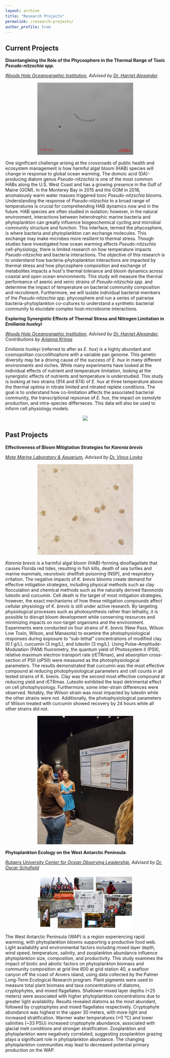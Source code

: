 ```yaml
---
layout: archive
title: "Research Projects"
permalink: /research-projects/
author_profile: true
---
```


Current Projects
--------------

**Disentangleing the Role of the Phycosphere in the Thermal Range of Toxic *Pseudo-nitzschia spp.***

_[Woods Hole Oceanographic Institution](https://www.whoi.edu/), Advised by [Dr. Harriet Alexander](https://alexanderlabwhoi.github.io)_

<center><p align="center" style="max-width:60%;"><img src="../images/pseumu.jpg" /></p></center>

One significant challenge arising at the crossroads of public health and ecosystem management is how harmful algal bloom (HAB) species will change in response to global ocean warming. The domoic acid (DA)-producing diatom genus _Pseudo-nitzschia_ is one of the most common HABs along the U.S. West Coast and has a growing presence in the Gulf of Maine (GOM). In the Monterey Bay in 2015 and the GOM in 2016, anomalously warm water masses triggered toxic _Pseudo-nitzschia_ blooms. Understanding the response of _Pseudo-nitzschia_ to a broad range of temperatures is crucial for comprehending HAB dynamics now and in the future. HAB species are often studied in isolation; however, in the natural environment, interactions between heterotrophic marine bacteria and phytoplankton can greatly influence biogeochemical cycling and microbial community structure and function. This interface, termed the phycosphere, is where bacteria and phytoplankton can exchange molecules. This exchange may make microbes more resilient to thermal stress. Though studies have investigated how ocean warming affects _Pseudo-nitzschia_ cell-physiology, there is limited research on how temperature impacts _Pseudo-nitzschia_ and bacteria interactions. The objective of this research is to understand how bacteria-phytoplankton interactions are impacted by thermal stress and how phycosphere composition and exchange of metabolites impacts a host's thermal tolerance and bloom dynamics across coastal and open ocean environments. This study will measure the thermal performance of axenic and xenic strains of _Pseudo-nitzschia spp._ and determine the impact of temperature on bacterial community composition and recruitment. Furthermore, we will isolate individual bacterial members of the _Pseudo-nitzschia spp._ phycosphere and run a series of pairwise bacteria-phytoplankton co-cultures to understand a synthetic bacterial community to elucidate complex host-microbiome interactions.

**Exploring Synergistic Effects of Thermal Stress and Nitrogen Limitation in *Emiliania huxleyi***

_[Woods Hole Oceanographic Institution](https://www.whoi.edu/), Advised by [Dr. Harriet Alexander](https://alexanderlabwhoi.github.io), Contributions by [Arianna Krinos](https://akrinos.github.io)_

_Emiliania huxleyi_ (referred to after as _E. hux_) is a highly abundant and cosmopolitan coccolithophore with a variable pan genome. This genetic diversity may be a driving cause of the success of _E. hux_ in many different environments and niches. While many experiments have looked at the individual effects of nutrient and temperature limitation, looking at the synergistic effects of nutrients and temperature is understudied. This study is looking at two strains (914 and 874) of _E. hux_ at three temperature above the thermal optima in nitrate limited and nitrated replete conditions. The goal is to understand how co-limitation affects the associated bacterial community, the transcriptional repsonse of _E. hux_, the impact on osmolyte production, and intra-species differneces. This data will also be used to inform cell physiology models.

<center><p align="center" style="max-width:60%;"><img src="../images/ehux.png" /></p></center>

Past Projects
--------------

**Effectiveness of Bloom Mitigtation Strategies for *Karenia brevis***

_[Mote Marine Laboratory & Aquarium](https://mote.org/), Advised by [Dr. Vince Lovko](https://mote.org/staff/member/vincent-lovko1)_

<center><p align="center" style="max-width:60%;"><img src="../images/20220610_132524.jpg" /></p></center>

_Karenia brevis_ is a harmful algal bloom (HAB)-forming dinoflagellate that causes Florida red
tides, resulting in fish kills, death of sea turtles and marine mammals, neurotoxic shellfish
poisoning (NSP), and respiratory irritation. The negative impacts of _K. brevis_ blooms create
demand for effective mitigation strategies, including physical methods such as clay flocculation
and chemical methods such as the naturally derived flavonoids luteolin and curcumin. Cell death
is the target of most mitigation strategies, however, the exact mechanisms of how these
mitigation compounds affect cellular physiology of _K. brevis_ is still under active research. By
targeting physiological processes such as photosynthesis rather than lethality, it is possible to
disrupt bloom development while conserving resources and minimizing impacts on non-target
organisms and the environment. Experiments were conducted on four strains of _K. brevis_ (New
Pass, Wilson Low Toxin, Wilson, and Manasota) to examine the photophysiological responses
during exposure to “sub-lethal” concentrations of modified clay (0.1 g/L), curcumin (3 mg/L),
and luteolin (3 mg/L). Using Pulse-Amplitude-Modulation (PAM) fluorometry, the quantum
yield of Photosystem II (PSII), relative maximum electron transport rate (rETRmax), and
absorption cross-section of PSII (σPSII) were measured as the photophysiological parameters. The
results demonstrated that curcumin was the most effective compound at reducing
photophysiological parameters and cell counts in all tested strains of K. brevis. Clay was the
second most effective compound at reducing yield and rETRmax. Luteolin exhibited the least
detrimental effect on cell photophysiology. Furthermore, some inter-strain differences were
observed. Notably, the Wilson strain was most impacted by luteolin while the other strains were
not. Additionally, the photophysiological parameters of Wilson treated with curcumin showed
recovery by 24 hours while all other strains did not.

<center><p align="center" style="max-width:60%;"><img src="../images/image000005.jpg" /></p></center>

**Phytoplankton Ecology on the West Antarctic Peninsula**

_[Rutgers University Center for Ocean Observing Leadership](https://rucool.marine.rutgers.edu/), Advised by [Dr. Oscar Schofield](https://marine.rutgers.edu/team/oscar-schofield/)_

<center><p align="center" style="max-width:60%;"><img src="../images/wap.png" /></p></center>

The West Antarctic Peninsula (WAP) is a region experiencing rapid warming, with phytoplankton blooms supporting a productive food web. Light availability and environmental factors including mixed layer depth, wind speed, temperature, salinity, and zooplankton abundance influence phytoplankton size, composition, and productivity. This study examines the impact of biotic and abiotic factors on phytoplankton biomass and community composition at grid line 600 at grid station 40, a seafloor canyon off the coast of Anvers island, using data collected by the Palmer Long-Term Ecological Research program. Plant pigments were used to measure total plant biomass and taxa concentrations of diatoms, cryptophytes, and mixed flagellates. Shallower mixed layer depths (<25 meters) were associated with higher phytoplankton concentrations due to greater light availability. Results revealed diatoms as the most abundant, followed by cryptophytes and mixed flagellates respectively. Cryptophyte abundance was highest in the upper 30 meters, with more light and increased stratification. Warmer water temperatures (>0 °C) and lower salinities (~33 PSU) increased cryptophyte abundance, associated with glacial melt conditions and stronger stratification. Zooplankton and phytoplankton were negatively correlated, suggesting zooplankton grazing plays a significant role in phytoplankton abundance. The changing phytoplankton communities may lead to decreased potential primary production on the WAP.

